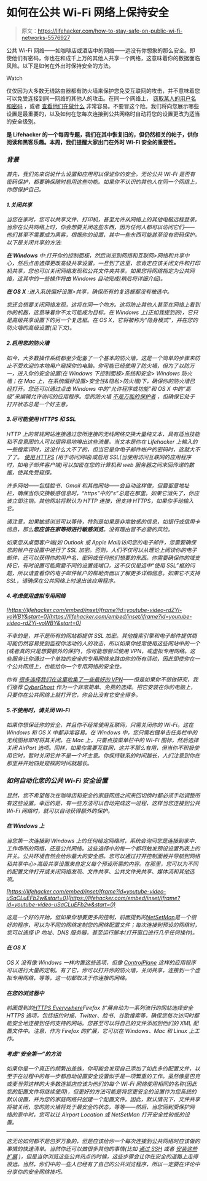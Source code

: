 # 如何在公共 Wi-Fi 网络上保持安全

> 原文：<https://lifehacker.com/how-to-stay-safe-on-public-wi-fi-networks-5576927>

公共 Wi-Fi 网络——如咖啡店或酒店中的网络——远没有你想象的那么安全。即使他们有密码，你也在和成千上万的其他人共享一个网络，这意味着你的数据面临风险。以下是如何在外出时保持安全的方法。

Watch

仅仅因为大多数无线路由器都有防火墙来保护您免受互联网的攻击，并不意味着您可以免受连接到同一网络的其他人的攻击。在同一个网络上， [窃取某人的用户名和密码](http://lifehacker.com/firesheep-sniffs-out-facebook-and-other-user-credential-5672313) ，或者 [查看他们在做什么](http://lifehacker.com/how-to-hack-your-own-network-and-beef-up-its-security-w-1649785071) 非常容易。不要冒这个险。我们将向您展示哪些设置是最重要的，以及如何在您每次连接到公共网络时自动将您的设置更改为适当的安全级别。

[](http://lifehacker.com/tag/blast-from-the-past)**是 Lifehacker 的一个每周专题，我们在其中恢复旧的，但仍然相关的帖子，供你阅读和黑客乐趣。本周，我们提醒大家出门在外时 Wi-Fi 安全的重要性。**

### *背景*

*首先，我们先来说说什么设置和应用可以保证你的安全。无论公共 Wi-Fi 是否有密码保护，都要确保随时启用这些功能。如果你不认识的其他人在同一个网络上，你想保护自己。*

#### *1.关闭共享*

*当您在家时，您可以共享文件、打印机，甚至允许从网络上的其他电脑远程登录。当你在公共网络上时，你会想要关闭这些东西，因为任何人都可以访问它们——他们甚至不需要成为黑客，根据你的设置，其中一些东西可能甚至没有密码保护。以下是关闭共享的方法:*

***在 Windows** 中:打开你的控制面板，然后浏览到网络和互联网>网络和共享中心，然后点击选择更改高级共享设置。一旦到了这里，您肯定应该关闭文件和打印机共享，您也可以关闭网络发现和公共文件夹共享。如果您将网络指定为公共网络，这其中的一些操作将由 Windows 自动完成(稍后将详细介绍)。*

***在 OS X** :进入系统偏好设置>共享，确保所有的复选框都没有被选中。*

*您还会想要关闭网络发现，这将在同一个地方。这将防止其他人甚至在网络上看到你的机器，这意味着你不太可能成为目标。在 Windows 上(正如我提到的)，它只是高级共享设置下的另一个复选框。在 OS X，它将被称为“隐身模式”，并在您的防火墙的高级设置(见下文)。*

#### *2.启用您的防火墙*

*如今，大多数操作系统都至少配备了一个基本的防火墙，这是一个简单的步骤来防止不受欢迎的本地用户窥探你的电脑。你可能已经使用了防火墙，但为了以防万一，进入你的安全设置(在 Windows 下控制面板>系统和安全> Windows 防火墙；在 Mac 上，在系统偏好设置>安全性&隐私>防火墙)下，确保你的防火墙已经打开。您还可以通过点击 Windows 中的“允许程序或功能”和 OS X 中的“高级”来编辑允许访问的应用程序。您的防火墙 [不是万能的保护者](http://lifehacker.com/nine-common-myths-and-misconceptions-about-viruses-exa-5560567) ，但确保它处于打开状态总是一个好主意。*

#### *3.尽可能使用 HTTPS 和 SSL*

*HTTP 上的常规网站连接通过您所连接的无线网络交换大量纯文本，具有适当技能和不良意图的人可以很容易地嗅出这些流量。当文本是你在 Lifehacker 上输入的一些搜索词时，这没什么大不了的，但当它是你电子邮件帐户的密码时，这就大不了了。 [使用 HTTPS](https://lifehacker.com/why-should-i-care-about-https-on-facebook-or-other-web-5745086) (用于访问网站)或启用 SSL(当使用访问互联网的应用程序时，如电子邮件客户端)可以加密在您的计算机和 web 服务器之间来回传递的数据，使其免受窥探。*

*许多网站——包括脸书、Gmail 和其他网站——会自动这样做，但要留意地址栏，确保当你交换敏感信息时，“https”中的“s”总是在那里。如果它消失了，你应该立即注销。其他网站将默认为 HTTP 连接，但支持 HTTPS，如果你手动输入它。*

*请注意，如果敏感浏览可以等待，特别是如果是非常敏感的信息，如银行或信用卡信息，那么**您应该在家等待进行敏感浏览**。没有理由冒不必要的风险。*

*如果您从桌面客户端(如 Outlook 或 Apple Mail)访问您的电子邮件，您需要确保您的帐户在设置中进行了 SSL 加密。否则，人们不仅可以从理论上阅读你的电子邮件，还可以获得你的用户名、密码或任何他们想要的东西。你需要确保你的域支持它，有时设置可能需要不同的设置或端口，这不仅仅是选中“使用 SSL”框的问题，所以请查看你的电子邮件帐户的帮助页面以了解更多详细信息。如果它不支持 SSL，请确保在公共网络上时退出该应用程序。*

#### *4.考虑使用虚拟专用网络*

 *[https://lifehacker.com/embed/inset/iframe?id=youtube-video-rdZYi-voWBY&start=0](https://lifehacker.com/embed/inset/iframe?id=youtube-video-rdZYi-voWBY&start=0)* 

*不幸的是，并不是所有的网站都提供 SSL 加密。其他搜索引擎和电子邮件提供商可能仍然容易受到监视你活动的人的攻击，所以如果你经常使用这些网站中的一个(或者真的只是想要额外的保护)，你可能想尝试使用 VPN，或虚拟专用网络。这些服务让你通过一个单独的安全的专用网络来路由你的所有活动，因此即使你在一个公共网络上，也能给你一个专用网络的安全性。*

*你有 [很多选择](https://lifehacker.com/why-you-should-be-using-a-vpn-and-how-to-choose-one-5940565)[我们在这里收集了一些最好的 VPN](http://lifehacker.com/five-best-vpn-service-providers-5935863)——但是如果你不想做研究，我们推荐 [CyberGhost](http://www.cyberghostvpn.com/en_us) 作为一个非常简单、免费的选择。把它安装在你的电脑上，只要你在公共网络上就打开它，你会比没有它安全得多。*

#### *5.不使用时，请关闭 Wi-Fi*

*如果你想保证你的安全，并且你不经常使用互联网，只需关闭你的 Wi-Fi。这在 Windows 和 OS X 中都非常容易。在 Windows 中，您只需右键单击任务栏中的无线图标即可将其关闭。在 Mac 上，只需点按菜单栏中的 Wi-Fi 图标，然后选择关闭 AirPort 选项。同样，如果你需要互联网，这并不那么有用，但当你不积极使用它时，暂时关闭它并不是一个坏主意。你保持联系的时间越长，人们注意到你在那里并开始四处窥探的时间就越长。*

### *如何自动化您的公共 Wi-Fi 安全设置*

*显然，您不希望每次在咖啡店和安全的家庭网络之间来回切换时都必须手动调整所有这些设置。幸运的是，有一些方法可以自动完成这一过程，这样当您连接到公共 Wi-Fi 网络时，就可以自动获得额外的保护。*

#### *在 Windows 上*

*当您第一次连接到 Windows 上的任何给定网络时，系统会询问您是连接到家中、工作场所的网络，还是公共网络。这些选择中的每一个都将触发预设设置列表上的开关。公共环境自然会给你最大的安全感。您可以通过打开控制面板并导航到网络和共享中心>高级共享设置来自定义每个预设所需的内容。在那里，您可以为不同的配置文件打开或关闭网络发现、文件共享、公共文件夹共享、媒体流和其他选项。*

 *[https://lifehacker.com/embed/inset/iframe?id=youtube-video-uSaCLuEFb2w&start=0](https://lifehacker.com/embed/inset/iframe?id=youtube-video-uSaCLuEFb2w&start=0)* 

*这是一个好的开始，但如果你想要更多的控制，前面提到的[NetSetMan](http://www.netsetman.com/index.php?s=nsm)是一个很好的程序，可以为不同的网络定制您的网络配置文件；每次连接到预设的网络时，您可以选择 IP 地址、DNS 服务器，甚至运行脚本(打开窗口进行几乎任何操作)。*

#### *在 OS X*

*OS X 没有像 Windows 一样内置这些选项，但像 [ControlPlane](http://www.controlplaneapp.com/) 这样的应用程序可以进行大量的定制。有了它，你可以打开你的防火墙，关闭共享，连接到一个虚拟专用网络，等等，这一切都取决于你连接的网络。*

#### *在您的浏览器中*

*前面提到的[HTTPS Everywhere](https://www.eff.org/https-everywhere)Firefox 扩展自动为一系列流行的网站选择安全 HTTPS 选项，包括纽约时报、Twitter、脸书、谷歌搜索等，确保您每次访问时都能安全地连接到任何支持的网站。您甚至可以将自己的文件添加到他们的 XML 配置文件中。注意，作为 Firefox 的扩展，它可以在 Windows、Mac 和 Linux 上工作。*

#### *考虑“安全第一”的方法*

*如果你是一个真正的频繁出差族，你可能会发现自己添加了如此多的配置文件，以至于在过程中的每一步都自动设置安全设置似乎是一项繁重的工作。虽然像星巴克或麦当劳这样的大多数连锁店应该为他们的每个 Wi-Fi 网络使用相同的名称(因此您的配置文件将继续使用)，但更好的方法可能是将您更安全的设置作为您系统的默认设置，并为您的家庭网络只创建一个配置文件。因此，默认情况下，文件共享将被关闭，您的防火墙将处于最安全的状态，等等——然后，当您回到受保护网络的家中时，您可以让 Airport Location 或 NetSetMan 打开安全性较低的设置。*

* * *

*这无论如何都不是包罗万象的，但是应该给你一个每次连接到公共网络时应该做的事情的快速清单。当然你还可以做很多其他的事情(比如 [通过 SSH](http://lifehacker.com/geek-to-live-encrypt-your-web-browsing-session-with-a-237227) 或者 [安装这些扩展](https://lifehacker.com/the-best-browser-extensions-that-protect-your-privacy-479408034) )，但是当你浏览这些公共热点的时候，这些步骤会让你在安全的道路上走得很远。当然，你们中的一些人已经有了自己的公共浏览程序，所以一定要在评论中分享你的安全网络技巧。*